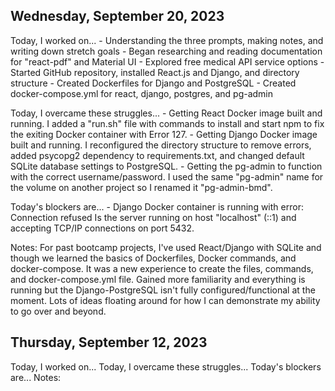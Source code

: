 ## Wednesday, September 20, 2023

Today, I worked on... - Understanding the three prompts, making notes, and writing down stretch goals - Began researching and reading documentation for "react-pdf" and Material UI - Explored free medical API service options - Started GitHub repository, installed React.js and Django, and directory structure - Created Dockerfiles for Django and PostgreSQL - Created docker-compose.yml for react, django, postgres, and pg-admin

Today, I overcame these struggles... - Getting React Docker image built and running. I added a "run.sh" file with commands to install and start npm to fix the exiting Docker container with Error 127. - Getting Django Docker image built and running. I reconfigured the directory structure to remove errors, added psycopg2 dependency to requirements.txt, and changed default SQLite database settings to PostgreSQL. - Getting the pg-admin to function with the correct username/password. I used the same "pg-admin" name for the volume on another project so I renamed it "pg-admin-bmd".

Today's blockers are... - Django Docker container is running with error: Connection refused Is the server running on host "localhost" (::1) and accepting TCP/IP connections on port 5432.

Notes:
For past bootcamp projects, I've used React/Django with SQLite and though we learned the basics of Dockerfiles, Docker commands, and docker-compose. It was a new experience to create the files, commands, and docker-compose.yml file. Gained more familiarity and everything is running but the Django-PostgreSQL isn't fully configured/functional at the moment. Lots of ideas floating around for how I can demonstrate my ability to go over and beyond.

## Thursday, September 12, 2023

Today, I worked on...
Today, I overcame these struggles...
Today's blockers are...
Notes:
